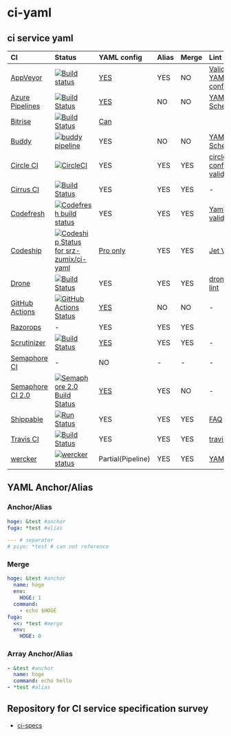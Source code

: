 # ci-yaml

## ci service yaml

|CI|Status|YAML config|Alias|Merge|Lint|KB|
|:--|:--|:--|:--|:--|:--|:--|
|[AppVeyor](https://www.appveyor.com)|[![Build status](https://ci.appveyor.com/api/projects/status/heqex7sf0bvi7pox?svg=true)](https://ci.appveyor.com/project/srz-zumix/ci-yaml)|[YES](https://www.appveyor.com/docs/appveyor-yml/)|YES|NO|[Validate YAML configuration](https://ci.appveyor.com/tools/validate-yaml)||
|[Azure Pipelines](https://azure.microsoft.com/ja-jp/services/devops/pipelines/)|[![Build Status](https://dev.azure.com/srz-zumix/ci-specs/_apis/build/status/ci-yaml?branchName=master)](https://dev.azure.com/srz-zumix/ci-specs/_build/latest?definitionId=8&branchName=master)|[YES](https://docs.microsoft.com/en-us/azure/devops/pipelines/yaml-schema?view=azure-devops&tabs=schema)|NO|NO|[YAML Schema](https://docs.microsoft.com/en-us/azure/devops/pipelines/yaml-schema?view=azure-devops&tabs=schema)|[KB](https://github.com/srz-zumix/ci-yaml/labels/Azure%20Pipelines)|
|[Bitrise](https://www.bitrise.io)|[![Build Status](https://app.bitrise.io/app/bccdcec7b8beb3cf/status.svg?token=3mtflyXOuH8Ahx3q-OJbNA)](https://app.bitrise.io/app/bccdcec7b8beb3cf)|[Can](https://devcenter.bitrise.io/tips-and-tricks/use-bitrise-yml-from-repository/)|||
|[Buddy](https://buddy.works)|[![buddy pipeline](https://app.buddy.works/zumixcpp/ci-yaml/pipelines/pipeline/250886/badge.svg?token=a0d4d12b159d24a0234f9ed9567ebb40a6268f39f8151ef552999864674de564 "buddy pipeline")](https://app.buddy.works/zumixcpp/ci-yaml/pipelines/pipeline/250886)|YES|NO|NO|[YAML Schema](https://buddy.works/knowledge/yaml/yaml-schema)|[KB](https://github.com/srz-zumix/ci-yaml/labels/Buddy.works)|
|[Circle CI](https://circleci.com)|[![CircleCI](https://circleci.com/gh/srz-zumix/ci-yaml.svg?style=svg)](https://circleci.com/gh/srz-zumix/ci-yaml)|YES|YES|YES|[circleci config validate](https://circleci.com/docs/2.0/local-cli/#validate-a-circleci-config)||
|[Cirrus CI](https://cirrus-ci.org/)|[![Build Status](https://api.cirrus-ci.com/github/srz-zumix/ci-yaml.svg)](https://cirrus-ci.com/github/srz-zumix/ci-yaml)|YES|YES|YES|-||
|[Codefresh](https://codefresh.io/)|[![Codefresh build status](https://g.codefresh.io/api/badges/pipeline/srz-zumix/srz-zumix%2Fci-yaml%2Fci-yaml?branch=master&key=eyJhbGciOiJIUzI1NiJ9.NThhNTFmYzlkZjcwMWYwMTAwNjNlYjY3.U-q8LiP3IK9DLygcIx5UOa015KH690k8u3uiLINI9tw&type=cf-1)](https://g.codefresh.io/pipelines/ci-yaml/builds?repoOwner=srz-zumix&repoName=ci-yaml&serviceName=srz-zumix%2Fci-yaml&filter=trigger:build~Build;branch:master;pipeline:5c82394690bbd7dccfae2529~ci-yaml)|YES|YES|YES|[Yaml validation](https://codefresh.io/docs/docs/codefresh-yaml/what-is-the-codefresh-yaml/#yaml-validation)||
|[Codeship](https://codeship.com/)|[![Codeship Status for srz-zumix/ci-yaml](https://app.codeship.com/projects/4dd06940-2384-0137-7251-26e7151593a1/status?branch=master)](https://app.codeship.com/projects/329959)|[Pro only](https://documentation.codeship.com/pro/builds-and-configuration/steps/)|YES|YES|[Jet Validate](https://documentation.codeship.com/pro/jet-cli/validate/)||
|[Drone](https://cloud.drone.io/)|[![Build Status](https://cloud.drone.io/api/badges/srz-zumix/ci-yaml/status.svg)](https://cloud.drone.io/srz-zumix/ci-yaml)|YES|YES|YES|[drone-yaml lint](github.com/drone/drone-yaml)|[KB](https://github.com/srz-zumix/ci-yaml/issues?q=is%3Aissue+is%3Aopen+label%3ADrone)|
|[GitHub Actions](https://cloud.drone.io/)|[![GitHub Actions Status](https://github.com/srz-zumix/iutest/workflows/GitHub%20Actions/badge.svg?branch=master)](https://github.com/srz-zumix/iutest/actions)|[YES](https://help.github.com/en/articles/workflow-syntax-for-github-actions)|NO|NO|-||
|[Razorops](https://razorops.com/)|-|YES|YES|YES|||
|[Scrutinizer](https://scrutinizer-ci.com)|[![Build Status](https://scrutinizer-ci.com/g/srz-zumix/ci-yaml/badges/build.png?b=master)](https://scrutinizer-ci.com/g/srz-zumix/ci-yaml/build-status/master)|[YES](https://scrutinizer-ci.com/docs/configuration)|YES|YES|-||
|[Semaphore CI](https://semaphoreci.com)|-|NO|-|-|-|-|
|[Semaphore CI 2.0](https://semaphoreci.com/product)|[![Semaphore 2.0 Build Status](https://srz-zumix.semaphoreci.com/badges/ci-yaml/branches/master.svg)](https://srz-zumix.semaphoreci.com/projects/ci-yaml)|[YES](https://docs.semaphoreci.com/article/50-pipeline-yaml)|YES|NO|-||
|[Shippable](http://shippable.com)|[![Run Status](https://api.shippable.com/projects/5c81c714b2f57f060005ea49/badge?branch=master)]()|YES|YES|YES|[FAQ](http://docs.shippable.com/getting-started/support/#how-can-i-validate-my-shippable-yml)||
|[Travis CI](https://travis-ci.com/)|[![Build Status](https://travis-ci.com/srz-zumix/ci-yaml.svg?branch=master)](https://travis-ci.com/srz-zumix/ci-yaml)|YES|YES|YES|[travis lint](https://github.com/travis-ci/travis.rb#lint)|[KB](https://github.com/srz-zumix/ci-yaml/labels/Travis%20CI)|
|[wercker](http://www.wercker.com/)|[![wercker status](https://app.wercker.com/status/d3bc651ac712a5efaac4ff709ae244c6/s/master "wercker status")](https://app.wercker.com/project/byKey/d3bc651ac712a5efaac4ff709ae244c6)|Partial(Pipeline)|YES|YES|[YAML Syntax](http://devcenter-staging.wercker.com/docs/wercker-yml/yaml-syntax.html)||

## YAML Anchor/Alias

### Anchor/Alias

```yaml
hoge: &test #anchor
fuga: *test #alias

--- # separator
# piyo: *test # can not reference
```

### Merge

```yaml
hoge: &test #anchor
  name: hoge
  env:
    HOGE: 1
  command:
    - echo $HOGE
fuga:
  <<: *test #merge
  env:
    HOGE: 0
```

### Array Anchor/Alias

```yaml
- &test #anchor
  name: hoge
  command: echo hello
- *test #alias
```

## Repository for CI service specification survey

* [ci-specs](https://github.com/srz-zumix/ci-specs)
